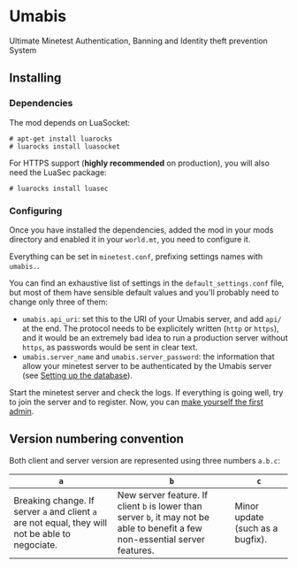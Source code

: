 # Umabis

Ultimate Minetest Authentication, Banning and Identity theft prevention System

## Installing

### Dependencies

The mod depends on LuaSocket:
```
# apt-get install luarocks
# luarocks install luasocket
```

For HTTPS support (**highly recommended** on production), you will also need
the LuaSec package:
```
# luarocks install luasec
```

### Configuring

Once you have installed the dependencies, added the mod in your mods directory
and enabled it in your `world.mt`, you need to configure it.

Everything can be set in `minetest.conf`, prefixing settings names with `umabis.`.

You can find an exhaustive list of settings in the `default_settings.conf` file,
but most of them have sensible default values and you'll probably need to change
only three of them:

* `umabis.api_uri`: set this to the URI of your Umabis server, and add `api/`
at the end. The protocol needs to be explicitely written (`http` or `https`),
and it would be an extremely bad idea to run a production server without `https`,
as passwords would be sent in clear text.
* `umabis.server_name` and `umabis.server_password`: the information that allow
your minetest server to be authenticated by the Umabis server (see
[Setting up the database](https://github.com/MT-Eurythmia/Umabis_server/blob/master/README.md#setting-up-the-database)).

Start the minetest server and check the logs. If everything is going well,
try to join the server and to register. Now, you can [make yourself the first
admin](https://github.com/MT-Eurythmia/Umabis_server/blob/master/README.md#creating-the-first-admin).

## Version numbering convention

Both client and server version are represented using three numbers `a.b.c`:

|`a` | `b` | `c`|
|----|-----|----|
|Breaking change. If server `a` and client `a` are not equal, they will not be able to negociate.|New server feature. If client `b` is lower than server `b`, it may not be able to benefit a few non-essential server features.|Minor update (such as a bugfix).|
